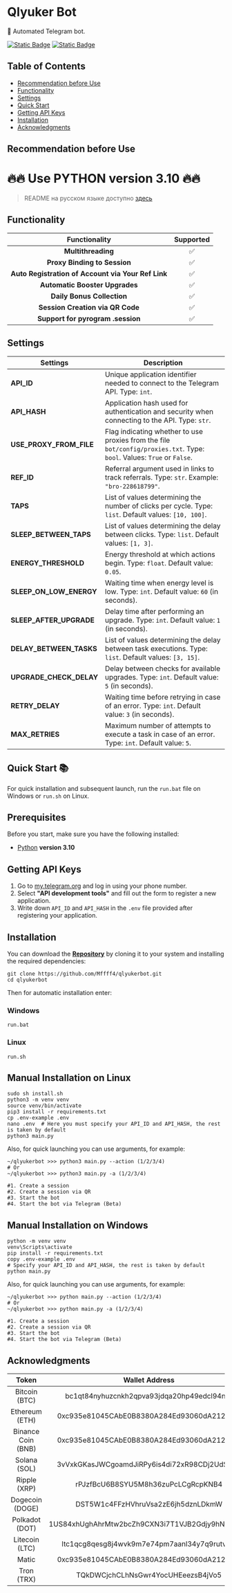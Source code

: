 # Qlyuker Bot
🔗 Automated Telegram bot.

[![Static Badge](https://img.shields.io/badge/Telegram-Bot_Link-Link?style=for-the-badge&logo=Telegram&logoColor=white&logoSize=auto&color=blue)](https://t.me/qlyukerbot/start?startapp=bro-228618799)
[![Static Badge](https://img.shields.io/badge/Telegram-Channel_Link-Link?style=for-the-badge&logo=Telegram&logoColor=white&logoSize=auto&color=blue)](https://t.me/+ap1Yd23CiuVkOTEy)

## Table of Contents
- [Recommendation before Use](#recommendation-before-use)
- [Functionality](#functionality)
- [Settings](#settings)
- [Quick Start](#quick-start)
- [Getting API Keys](#getting-api-keys)
- [Installation](#installation)
- [Acknowledgments](#acknowledgments)

## Recommendation before Use
# 🔥🔥 Use PYTHON version 3.10 🔥🔥

> README на русском языке доступно [здесь](README.md)

## Functionality  
|                   **Functionality**                   | **Supported** |
|:-----------------------------------------------------:|:-------------:|
|                     **Multithreading**                |        ✅     | 
|                **Proxy Binding to Session**           |        ✅     | 
|       **Auto Registration of Account via Your Ref Link** |        ✅     |
|             **Automatic Booster Upgrades**            |        ✅     |
|                  **Daily Bonus Collection**           |        ✅     |
|                  **Session Creation via QR Code**     |        ✅     |
|                  **Support for pyrogram .session**    |        ✅     |

## Settings
| Settings                     | Description                                                                                       |
|-------------------------------|------------------------------------------------------------------------------------------------|
| **API_ID**                    | Unique application identifier needed to connect to the Telegram API. Type: `int`.           |
| **API_HASH**                  | Application hash used for authentication and security when connecting to the API. Type: `str`. |
| **USE_PROXY_FROM_FILE**       | Flag indicating whether to use proxies from the file `bot/config/proxies.txt`. Type: `bool`. Values: `True` or `False`. |
| **REF_ID**                    | Referral argument used in links to track referrals. Type: `str`. Example: `"bro-228618799"`. |
| **TAPS**                      | List of values determining the number of clicks per cycle. Type: `list`. Default values: `[10, 100]`. |
| **SLEEP_BETWEEN_TAPS**       | List of values determining the delay between clicks. Type: `list`. Default values: `[1, 3]`. |
| **ENERGY_THRESHOLD**          | Energy threshold at which actions begin. Type: `float`. Default value: `0.05`.                 |
| **SLEEP_ON_LOW_ENERGY**       | Waiting time when energy level is low. Type: `int`. Default value: `60` (in seconds).        |
| **SLEEP_AFTER_UPGRADE**      | Delay time after performing an upgrade. Type: `int`. Default value: `1` (in seconds).         |
| **DELAY_BETWEEN_TASKS**      | List of values determining the delay between task executions. Type: `list`. Default values: `[3, 15]`. |
| **UPGRADE_CHECK_DELAY**      | Delay between checks for available upgrades. Type: `int`. Default value: `5` (in seconds).    |
| **RETRY_DELAY**               | Waiting time before retrying in case of an error. Type: `int`. Default value: `3` (in seconds). |
| **MAX_RETRIES**               | Maximum number of attempts to execute a task in case of an error. Type: `int`. Default value: `5`. |

## Quick Start 📚
For quick installation and subsequent launch, run the `run.bat` file on Windows or `run.sh` on Linux.

## Prerequisites
Before you start, make sure you have the following installed:
- [Python](https://www.python.org/downloads/) **version 3.10**

## Getting API Keys
1. Go to [my.telegram.org](https://my.telegram.org) and log in using your phone number.
2. Select **"API development tools"** and fill out the form to register a new application.
3. Write down `API_ID` and `API_HASH` in the `.env` file provided after registering your application.

## Installation
You can download the [**Repository**](https://github.com/Mffff4/qlyukerbot.git) by cloning it to your system and installing the required dependencies:

```shell
git clone https://github.com/Mffff4/qlyukerbot.git
cd qlyukerbot
```

Then for automatic installation enter:

### Windows
```shell
run.bat
```

### Linux
```shell
run.sh
```

## Manual Installation on Linux
```shell
sudo sh install.sh
python3 -m venv venv
source venv/bin/activate
pip3 install -r requirements.txt
cp .env-example .env
nano .env  # Here you must specify your API_ID and API_HASH, the rest is taken by default
python3 main.py
```

Also, for quick launching you can use arguments, for example:
```shell
~/qlyukerbot >>> python3 main.py --action (1/2/3/4)
# Or
~/qlyukerbot >>> python3 main.py -a (1/2/3/4)

#1. Create a session
#2. Create a session via QR
#3. Start the bot
#4. Start the bot via Telegram (Beta)
```

## Manual Installation on Windows
```shell
python -m venv venv
venv\Scripts\activate
pip install -r requirements.txt
copy .env-example .env
# Specify your API_ID and API_HASH, the rest is taken by default
python main.py
```

Also, for quick launching you can use arguments, for example:
```shell
~/qlyukerbot >>> python main.py --action (1/2/3/4)
# Or
~/qlyukerbot >>> python main.py -a (1/2/3/4)

#1. Create a session
#2. Create a session via QR
#3. Start the bot
#4. Start the bot via Telegram (Beta)
```

## Acknowledgments  
|                   Token                   | Wallet Address |
|:-------------------------------------------:|:--------------:|
| Bitcoin (BTC)|bc1qt84nyhuzcnkh2qpva93jdqa20hp49edcl94nf6| 
| Ethereum (ETH)|0xc935e81045CAbE0B8380A284Ed93060dA212fa83| 
| Binance Coin (BNB)|0xc935e81045CAbE0B8380A284Ed93060dA212fa83| 
| Solana (SOL)|3vVxkGKasJWCgoamdJiRPy6is4di72xR98CDj2UdS1BE| 
| Ripple (XRP)|rPJzfBcU6B8SYU5M8h36zuPcLCgRcpKNB4| 
| Dogecoin (DOGE)|DST5W1c4FFzHVhruVsa2zE6jh5dznLDkmW| 
| Polkadot (DOT)|1US84xhUghAhrMtw2bcZh9CXN3i7T1VJB2Gdjy9hNjR3K71| 
| Litecoin (LTC)|ltc1qcg8qesg8j4wvk9m7e74pm7aanl34y7q9rutvwu| 
| Matic|0xc935e81045CAbE0B8380A284Ed93060dA212fa83| 
| Tron (TRX)|TQkDWCjchCLhNsGwr4YocUHEeezsB4jVo5| 
